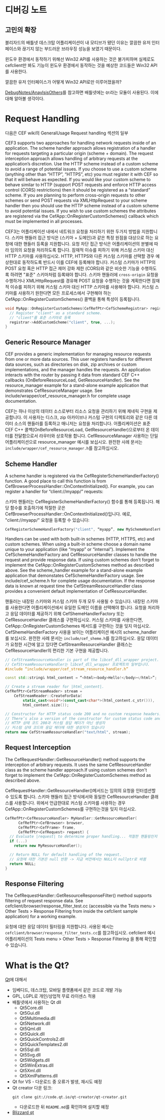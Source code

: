 # 디버깅 노트

## 고민의 확장
블리자드의 배틀넷 데스크탑 어플리케이션이 내 모티브가 됐던 이유는 깔끔한 유저 인터페이스와 끊기지 않는 부드러운 브라우징 성능을 보였기 때문이다. 

윈도우 환경에서 동작하기 위해선 Win32 API를 사용하는 것은 불가피하며 실제로도 cefclient만 봐도 기능이 윈도우 환경에서 동작하는 것을 예상한 코드들은 Win32 API를 사용한다.

깔끔한 유저 인터페이스가 어떻게 Win32 API로만 이루어졌을까?

[DebugNotes/AnaylsisOthers](https://github.com/PioneerRedwood/cef-grogu/tree/main/DebugNotes/AnalysisOthers)를 참고하면 배틀넷에는 `Qt`라는 모듈이 사용된다. 이에 대해 알아볼 생각이다.


# Request Handling
다음은 CEF wiki의 GeneralUsage Request handling 섹션의 일부

CEF3 supports two approaches for handling network requests inside of an application. The scheme handler approach allows registration of a handler for requests targeting a particular origin (scheme + domain). The request interception approach allows handling of arbitrary requests at the application’s discretion. Use the HTTP scheme instead of a custom scheme to avoid a range of potential issues. If you choose to use a custom scheme (anything other than “HTTP”, “HTTPS”, etc) you must register it with CEF so that it will behave as expected. If you would like your custom scheme to behave similar to HTTP (support POST requests and enforce HTTP access control (CORS) restrictions) then it should be registered as a “standard” scheme. If you are planning to perform cross-origin requests to other schemes or send POST requests via XMLHttpRequest to your scheme handler then you should use the HTTP scheme instead of a custom scheme to avoid potential issues. If you wish to use custom schemes the attributes are registered via the CefApp::OnRegisterCustomSchemes() callback which must be implemented in all processes.

CEF3는 어플리케이션 내에서 네트워크 요청을 처리하기 위한 두가지 방법을 지원합니다. 스키마 핸들러 접근 방식은 (스키마 + 도메인)과 같은 특정 원점을 대상으로 하는 요청에 대한 핸들러 등록을 지원합니다. 요청 차단 접근 방식은 어플리케이션의 분별에 따라 임의의 요청을 처리하도록 합니다. 잠재적 이슈를 피하기 위해 커스텀 스키마 대신 HTTP 스키마를 사용하십시오. HTTP, HTTPS와 다른 커스텀 스키마를 선택할 경우 예상한대로 동작하도록 반드시 이를 CEF에 등록해야 합니다. 커스텀 스키마가 HTTP의 POST 요청 혹은 HTTP 접근 제어 강화 제한 (CORS)와 같은 비슷한 기능을 수행하도록 하려면 "표준" 스키마처럼 등록돼야 합니다. 스키마 핸들러에 `cross-origin` 요청을 수행하거나 XMLHttpRequest를 경유해 POST 요청을 수행하는 것을 계획한다면 잠재적 이슈를 피하기 위해 커스텀 스키마 대신 HTTP 스키마를 사용해야 합니다. 커스텀 스키마를 사용하기 원한다면 모든 프로세스에서 구현해야 하는 CefApp::OnRegisterCustomSchemes() 콜백을 통해 특성이 등록됩니다.


```C++
void MyApp::OnRegisterCustomSchemes(CefRefPtr<CefSchemeRegistrar> registrar) {
  // Register "client" as a standard scheme. 
  // "client"를 표준 스키마로 등록
  registrar->AddCustomScheme("client", true, ...);
}
```

## Generic Resource Manager
CEF provides a generic implementation for managing resource requests from one or more data sources. This user registers handlers for different data sources, such as directories on disk, zip archives or custom implementations, and the manager handles the requests. An application interacts with the router by passing it data from standard CEF C++ callbacks (OnBeforeResourceLoad, GetResourceHandler). See the resource_manager example for a stand-alone example application that demonstrates CefResourceManager usage. See include/wrapper/cef_resource_manager.h for complete usage documentation.

CEF는 하나 이상의 데이터 소스로부터 리소스 요청을 관리하기 위해 제네릭 구현을 제공합니다. 이 사용자는 디스크, zip 아카이브나 커스텀 구현의 디렉토리와 같은 다른 데이터 소스의 핸들러를 등록하고 매니저는 요청을 처리합니다. 어플리케이션은 표준 CEF C++ 콜백(OnBeforeResourceLoad, GetResourceHandler)으로부터 온 데이터를 전달함으로서 라우터와 상호작용 합니다. CefResourceManager 사용하는 단일 어플리케이션으로 resource_manager 예시를 보십시오. 완전한 사례 문서는 `include/wrapper/cef_resource_manager.h`를 참고하십시오.

## Scheme Handler
A scheme handler is registered via the CefRegisterSchemeHandlerFactory() function. A good place to call this function is from CefBrowserProcessHandler::OnContextInitialized(). For example, you can register a handler for “client://myapp/” requests:

스키마 핸들러는 CefRegisterSchemeHandlerFactory() 함수를 통해 등록됩니다. 해당 함수를 호출하기에 적절한 곳은 CefBrowserProcessHandler::OnContextInitialized()입니다. 예로, "client://myapp/" 요청을 등록할 수 있습니다:

```C++
CefRegisterSchemeHandlerFactory("client", “myapp”, new MySchemeHandlerFactory());
```

Handlers can be used with both built-in schemes (HTTP, HTTPS, etc) and custom schemes. When using a built-in scheme choose a domain name unique to your application (like “myapp” or “internal”). Implement the CefSchemeHandlerFactory and CefResourceHandler classes to handle the request and provide response data. If using custom schemes don't forget to implement the CefApp::OnRegisterCustomSchemes method as described above. See the scheme_handler example for a stand-alone example application that demonstates CefSchemeHandlerFactory usage. See include/cef_scheme.h for complete usage documentation. If the response data is known at request time the CefStreamResourceHandler class provides a convenient default implementation of CefResourceHandler.

핸들러는 내장된 스키마와 커스텀 스키마 두개 모두 사용될 수 있습니다. 내장된 스키마를 사용한다면 어플리케이션에서 유일한 도메인 이름을 선택해야 합니다. 요청을 처리하고 응답 데이터를 제공하기 위해 CefShemeHandlerFactory 또는 CefResourceHandler 클래스를 구현하십시오. 커스텀 스키마를 사용한다면, CefApp::OnRegisterCustomSchemes 메서드를 구현하는 것을 잊지 마십시오. CefShemeHandlerFactory 사용을 보이는 어플리케이션 예시의 scheme_handler를 보십시오. 완전한 사례 문서는 `include/cef_sheme.h`를 참고하십시오. 응답 데이터가 요청한 시간에 알고 있다면 CefStreamResourceHandler 클래스는 CefResourceHandler의 편리한 기본 구현을 제공합니다.

```C++
// CefStreamResourceHandler is part of the libcef_dll_wrapper project.
// CefStreamResourceHandler는 libcef_dll_wrapper 프로젝트의 일부입니다.
#include “include/wrapper/cef_stream_resource_handler.h”

const std::string& html_content = “<html><body>Hello!</body></html>”;

// Create a stream reader for |html_content|.
CefRefPtr<CefStreamReader> stream =
    CefStreamReader::CreateForData(
        static_cast<void*>(const_cast<char*>(html_content.c_str())),
        html_content.size());

// Constructor for HTTP status code 200 and no custom response headers.
// There’s also a version of the constructor for custom status code and response headers.
// HTTP 상태 코드 200과 커스텀 응답 헤더가 아닌 생성자
// 커스텀 상태 코드와 응답 헤더에 대한 생성자가 있습니다
return new CefStreamResourceHandler("text/html", stream);
```

## Request Interception
The CefRequestHandler::GetResourceHandler() method supports the interception of arbitrary requests. It uses the same CefResourceHandler class as the scheme handler approach.If using custom schemes don't forget to implement the CefApp::OnRegisterCustomSchemes method as described above.

CefRequestHandler::GetResourceHandler()메서드는 임의의 요청을 인터셉션할 수 있도록 합니다. 스키마 핸들러 접근 방식에서와 동일한 CefResourceHandler 클래스를 사용합니다. 위에서 언급한대로 커스텀 스키마를 사용하는 경우 CefApp::OnRegisterCustomSchemes를 구현하는것을 잊지 마십시오.

```C++
CefRefPtr<CefResourceHandler> MyHandler::GetResourceHandler(
      CefRefPtr<CefBrowser> browser,
      CefRefPtr<CefFrame> frame,
      CefRefPtr<CefRequest> request) {
  // Evaluate |request| to determine proper handling... 적절한 핸들링인지 |request| 보고 평가 ...
  if (...)
    return new MyResourceHandler();

  // Return NULL for default handling of the request.
  // 요청에 대한 기본은 null 반환 -> 지금 버전에서는 NULL이 nullptr로 바뀜
  return NULL;
}
```

## Response Filtering
The CefRequestHandler::GetResourceResponseFilter() method supports filtering of request response data. See cefclient/browser/response_filter_test.cc (accessible via the Tests menu > Other Tests > Response Filtering from inside the cefclient sample application) for a working example.

요청에 대한 응답 데이터 필터링을 지원합니다. 사용된 예시는 `cefclient/browser/response_filter_tests.cc`를 참고하십시오. cefclient 예시 어플리케이션의 Tests menu > Other Tests > Response Filtering 을 통해 확인할 수 있습니다.


# What is the Qt?
[Qt](https://www.qt.io/)에 대해서
- 임베디드, 데스크탑, 모바일 플랫폼에서 같은 코드로 개발 가능
- GPL, LGPL로 개인/상업적 무료 라이센스 적용
- 배틀넷에서 사용하는 Qt dll
    - Qt5Core.dll
    - Qt5Gui.dll
    - Qt5Multimedia.dll
    - Qt5Network.dll
    - Qt5Qml.dll
    - Qt5Quick.dll
    - Qt5QuickControls2.dll
    - Qt5QuickTemplates2.dll
    - Qt5Sql.dll
    - Qt5Svg.dll
    - Qt5Widgets.dll
    - Qt5WinExtras.dll
    - Qt5Xml.dll
    - Qt5XmlPatterns.dll
- Qt for VS - 다운로드 중 오류가 발생, 재시도 예정
- Qt creator 다운 링크: 
    ```
    git clone git://code.qt.io/qt-creator/qt-creator.git
    ```
    - 다운로드한 뒤 `README.md`를 확인하며 설치할 예정
- [Blizzard qt](https://github.com/Blizzard/qt)


